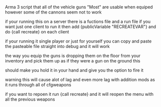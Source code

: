 Arma 3 script that all of the vehicle guns "Most" are usable when equiped however some of the cannons seem not to work

if your running this on a server there is a fuctions file and a run file if you want just one client to run it then add {publicVariable "RECREATEVAR"} and do {call recreate} on each client

if your running it single player or just for yourself you can copy and paste the pasteable file straight into debug and it will work

the way you equip the guns is dropping them on the floor from your inventory and pick them up as if they were a gun on the ground this 

should make you hold it in your hand and give you the option to fire it

warning this will cause alot of lag and even more lag with addition mods as it runs through all of cfgweapons

if you want to repoen it run {call recreate} and it will reopen the menu with all the previous weapons
